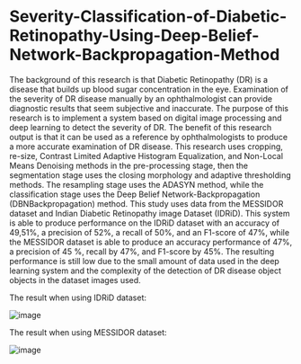 # Severity-Classification-of-Diabetic-Retinopathy-Using-Deep-Belief-Network-Backpropagation-Method

The background of this research is that Diabetic Retinopathy (DR) is a
disease that builds up blood sugar concentration in the eye. Examination of the
severity of DR disease manually by an ophthalmologist can provide diagnostic
results that seem subjective and inaccurate. The purpose of this research is to
implement a system based on digital image processing and deep learning to detect
the severity of DR. The benefit of this research output is that it can be used as a
reference by ophthalmologists to produce a more accurate examination of DR
disease.
This research uses cropping, re-size, Contrast Limited Adaptive Histogram
Equalization, and Non-Local Means Denoising methods in the pre-processing
stage, then the segmentation stage uses the closing morphology and adaptive
thresholding methods. The resampling stage uses the ADASYN method, while the
classification stage uses the Deep Belief Network-Backpropagation (DBNBackpropagation) method. This study uses data from the MESSIDOR dataset and
Indian Diabetic Retinopathy image Dataset (IDRiD).
This system is able to produce performance on the IDRiD dataset with an
accuracy of 49,51%, a precision of 52%, a recall of 50%, and an F1-score of 47%,
while the MESSIDOR dataset is able to produce an accuracy performance of 47%,
a precision of 45 %, recall by 47%, and F1-score by 45%. The resulting
performance is still low due to the small amount of data used in the deep learning
system and the complexity of the detection of DR disease object objects in the
dataset images used.

The result when using IDRiD dataset:

![image](https://user-images.githubusercontent.com/92786679/141990887-4cf5bf09-73dd-4081-b9e8-4e328d822b18.png)

The result when using MESSIDOR dataset:

![image](https://user-images.githubusercontent.com/92786679/141991344-5f9a4224-d582-4b70-af18-63a5abca27e1.png)
